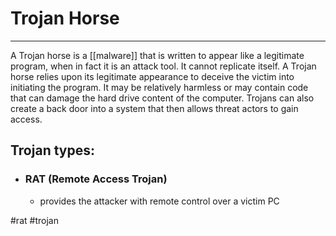 # Trojan Horse
---
A Trojan horse is a [[malware]] that is written to appear like a legitimate program, when in fact it is an attack tool. It cannot replicate itself. A Trojan horse relies upon its legitimate appearance to deceive the victim into initiating the program. It may be relatively harmless or may contain code that can damage the hard drive content of the computer. Trojans can also create a back door into a system that then allows threat actors to gain access.

## Trojan types:
- ### RAT (Remote Access Trojan)
	- provides the attacker with remote control over a victim PC

#rat #trojan 